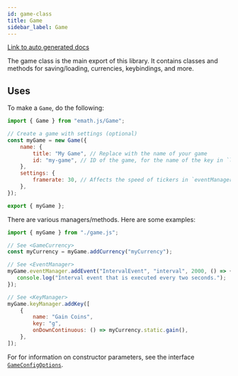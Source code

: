 ```yaml
---
id: game-class
title: Game
sidebar_label: Game
---
```


[Link to auto generated docs](https://xshadowblade.github.io/emath.js/typedoc/classes/game_Game.Game.html)

The game class is the main export of this library. It contains classes and methods for saving/loading, currencies, keybindings, and more.

## Uses

To make a `Game`, do the following:

```js title="game.js"
import { Game } from "emath.js/Game";

// Create a game with settings (optional)
const myGame = new Game({
    name: {
        title: "My Game", // Replace with the name of your game
        id: "my-game", // ID of the game, for the name of the key in `localStorage`
    },
    settings: {
        framerate: 30, // Affects the speed of tickers in `eventManager` and `keyManager`
    },
});

export { myGame };
```

There are various managers/methods. Here are some examples:

```js title="gameExamples.js"
import { myGame } from "./game.js";

// See <GameCurrency>
const myCurrency = myGame.addCurrency("myCurrency");

// See <EventManager>
myGame.eventManager.addEvent("IntervalEvent", "interval", 2000, () => {
   console.log("Interval event that is executed every two seconds.");
});

// See <KeyManager>
myGame.keyManager.addKey([
    {
        name: "Gain Coins",
        key: "g",
        onDownContinuous: () => myCurrency.static.gain(),
    },
]);
```

For for information on constructor parameters, see the interface [`GameConfigOptions`](https://xshadowblade.github.io/emath.js/typedoc/interfaces/game_Game.GameConfigOptions.html).
